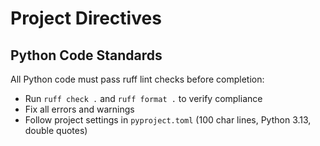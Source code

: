 # Project Directives

## Python Code Standards

All Python code must pass ruff lint checks before completion:
- Run `ruff check .` and `ruff format .` to verify compliance
- Fix all errors and warnings
- Follow project settings in `pyproject.toml` (100 char lines, Python 3.13, double quotes)
